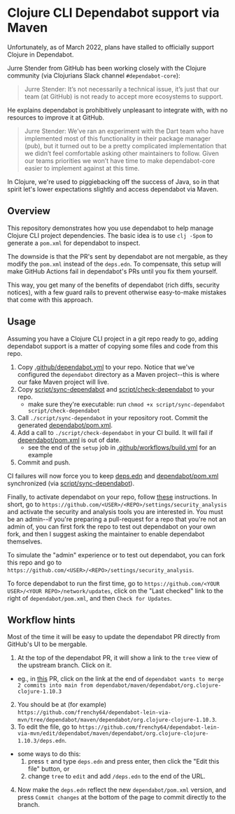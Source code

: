 # Clojure CLI Dependabot support via Maven

Unfortunately, as of March 2022, plans have stalled to officially support Clojure in Dependabot.

Jurre Stender from GitHub has been working closely with the Clojure community (via Clojurians Slack channel `#dependabot-core`):

> Jurre Stender: It’s not necessarily a technical issue, it’s just that our team (at GitHub) is not ready to accept more ecosystems to support.

He explains dependabot is prohibitively unpleasant to integrate with, with no resources to improve it at GitHub.

> Jurre Stender: We’ve ran an experiment with the Dart team who have implemented most of this functionality in their package manager (pub), but it turned out to be a pretty complicated implementation that we didn’t feel comfortable asking other maintainers to follow. Given our teams priorities we won’t have time to make dependabot-core easier to implement against at this time.

In Clojure, we're used to piggiebacking off the success of Java, so
in that spirit let's lower expectations slightly and access dependabot via Maven.

## Overview

This repository demonstrates how you use dependabot to help
manage Clojure CLI project dependencies. The basic idea is to use `clj -Spom`
to generate a `pom.xml` for dependabot to inspect.

The downside is that the PR's sent by dependabot are not mergable, as they
modify the `pom.xml` instead of the `deps.edn`.
To compensate, this setup will make GitHub Actions fail in dependabot's PRs until you fix them yourself.

This way, you get many of the benefits of dependabot (rich diffs, security notices), with a few guard rails
to prevent otherwise easy-to-make mistakes that come with this approach.

## Usage

Assuming you have a Clojure CLI project in a git repo ready to go, adding dependabot support is a matter of
copying some files and code from this repo.

1. Copy [.github/dependabot.yml](.github/dependabot.yml) to your repo. Notice that we've configured the `dependabot` directory as a Maven project--this is where our fake Maven project will live.
2. Copy [script/sync-dependabot](script/sync-dependabot) and [script/check-dependabot](script/check-dependabot) to your repo.
   - make sure they're executable: run `chmod +x script/sync-dependabot script/check-dependabot`
3. Call `./script/sync-dependabot` in your repository root. Commit the generated [dependabot/pom.xml](dependabot/pom.xml).
4. Add a call to `./script/check-dependabot` in your CI build. It will fail if [dependabot/pom.xml](dependabot/pom.xml) is out of date.
   - see the end of the `setup` job in [.github/workflows/build.yml](.github/workflows/build.yml) for an example
5. Commit and push.

CI failures will now force you to keep [deps.edn](deps.edn) and [dependabot/pom.xml](dependabot/pom.xml) synchronized (via [script/sync-dependabot](script/sync-dependabot)).

Finally, to activate dependabot on your repo, follow [these](https://docs.github.com/en/code-security/dependabot/dependabot-security-updates/configuring-dependabot-security-updates#enabling-or-disabling-dependabot-security-updates-for-an-individual-repository) instructions. In short, go to `https://github.com/<USER>/<REPO>/settings/security_analysis` and activate
the security and analysis tools you are interested in. You must be an admin--if you're preparing a pull-request for a repo that you're not an admin of, you can first fork the repo to test out dependabot on your own fork, and then I suggest asking the maintainer to enable dependabot themselves.

To simulate the "admin" experience or to test out dependabot, you can fork this repo and go to `https://github.com/<USER>/<REPO>/settings/security_analysis`.

To force dependabot to run the first time, go to `https://github.com/<YOUR USER>/<YOUR REPO>/network/updates`, click on the "Last checked" link to the right of `dependabot/pom.xml`, and then `Check for Updates`.

## Workflow hints

Most of the time it will be easy to update the dependabot PR directly from GitHub's UI to be mergable.

1. At the top of the dependabot PR, it will show a link to the `tree` view of the upstream branch. Click on it.
  - eg., in [this](https://github.com/frenchy64/dependabot-lein-via-mvn/pull/2) PR, click on the link at the end of `dependabot wants to merge 2 commits into main from dependabot/maven/dependabot/org.clojure-clojure-1.10.3`
2. You should be at (for example) `https://github.com/frenchy64/dependabot-lein-via-mvn/tree/dependabot/maven/dependabot/org.clojure-clojure-1.10.3`.
3. To edit the file, go to `https://github.com/frenchy64/dependabot-lein-via-mvn/edit/dependabot/maven/dependabot/org.clojure-clojure-1.10.3/deps.edn`.
  - some ways to do this:
    1. press `t` and type `deps.edn` and press enter, then click the "Edit this file" button, or
    2. change `tree` to `edit` and add `/deps.edn` to the end of the URL.
4. Now make the `deps.edn` reflect the new `dependabot/pom.xml` version, and press `Commit changes` at the bottom of the page to commit directly to the branch.
